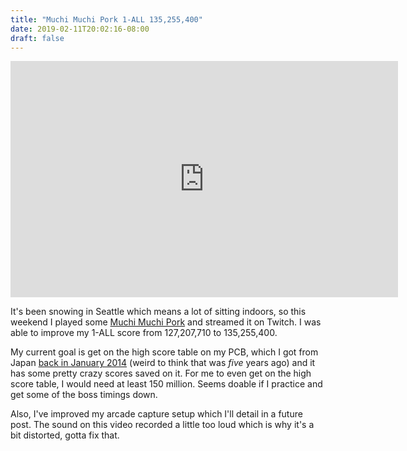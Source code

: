 ```yaml
---
title: "Muchi Muchi Pork 1-ALL 135,255,400"
date: 2019-02-11T20:02:16-08:00
draft: false
---
```


<iframe src="https://player.twitch.tv/?autoplay=false&video=v378187653" frameborder="0" allowfullscreen="true" scrolling="no" height="378" width="620"></iframe>

It's been snowing in Seattle which means a lot of sitting indoors, so this weekend I played some [Muchi Muchi Pork](https://en.wikipedia.org/wiki/Muchi_Muchi_Pork!) and streamed it on Twitch. I was able to improve my 1-ALL score from 127,207,710 to 135,255,400.

My current goal is get on the high score table on my PCB, which I got from Japan [back in January 2014](/blog/2014/01/muchi-muchi-pork-pcb/) (weird to think that was *five* years ago) and it has some pretty crazy scores saved on it. For me to even get on the high score table, I would need at least 150 million. Seems doable if I practice and get some of the boss timings down.

Also, I've improved my arcade capture setup which I'll detail in a future post. The sound on this video recorded a little too loud which is why it's a bit distorted, gotta fix that.
